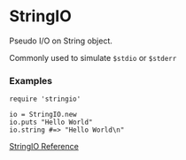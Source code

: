 # StringIO

Pseudo I/O on String object.

Commonly used to simulate `$stdio` or `$stderr`

### Examples

    require 'stringio'

    io = StringIO.new
    io.puts "Hello World"
    io.string #=> "Hello World\n"

[StringIO Reference](https://ruby-doc.org/stdlib-2.6/libdoc/stringio/rdoc/StringIO.html)
